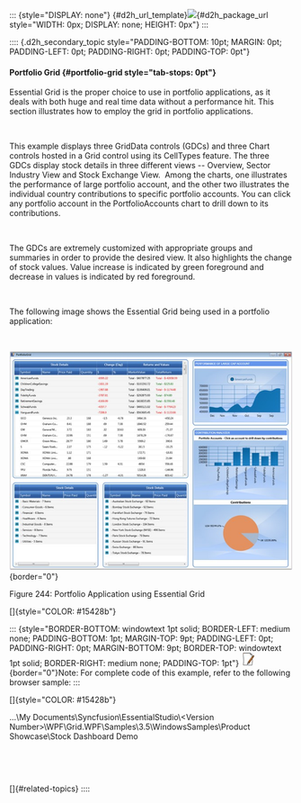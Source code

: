 ::: {style="DISPLAY: none"}
[](ms-xhelp:///?Id=d2h_url_template){#d2h_url_template}![](!package_url!){#d2h_package_url style="WIDTH: 0px; DISPLAY: none; HEIGHT: 0px"}
:::

:::: {.d2h_secondary_topic style="PADDING-BOTTOM: 10pt; MARGIN: 0pt; PADDING-LEFT: 0pt; PADDING-RIGHT: 0pt; PADDING-TOP: 0pt"}
#### Portfolio Grid {#portfolio-grid style="tab-stops: 0pt"}

Essential Grid is the proper choice to use in portfolio applications, as it  deals with both huge and real time data without a performance hit. This section illustrates how to employ the grid in portfolio applications.

 

This example displays three GridData controls (GDCs) and three Chart controls hosted in a Grid control using its CellTypes feature. The three GDCs display stock details in three different views -- Overview, Sector Industry View and Stock Exchange View.  Among the charts, one illustrates the performance of large portfolio account, and the other two illustrates the individual country contributions to specific portfolio accounts. You can click any portfolio account in the PortfolioAccounts chart to drill down to its contributions.

 

The GDCs are extremely customized with appropriate groups and summaries in order to provide the desired view. It also highlights the change of stock values. Value increase is indicated by green foreground and decrease in values is indicated by red foreground.

 

The following image shows the Essential Grid being used in a portfolio application:

 

![](ImagesExt/image28_319.jpg){border="0"}

Figure 244: Portfolio Application using Essential Grid

[]{style="COLOR: #15428b"} 

::: {style="BORDER-BOTTOM: windowtext 1pt solid; BORDER-LEFT: medium none; PADDING-BOTTOM: 1pt; MARGIN-TOP: 9pt; PADDING-LEFT: 0pt; PADDING-RIGHT: 0pt; MARGIN-BOTTOM: 9pt; BORDER-TOP: windowtext 1pt solid; BORDER-RIGHT: medium none; PADDING-TOP: 1pt"}
![](ImagesExt/image28_3.jpg){border="0"}Note: For complete code of this example, refer to the following browser sample:
:::

[]{style="COLOR: #15428b"} 

\...\\My Documents\\Syncfusion\\EssentialStudio\\\<Version Number\>\\WPF\\Grid.WPF\\Samples\\3.5\\WindowsSamples\\Product Showcase\\Stock Dashboard Demo

 

 

[]{#related-topics}
::::

